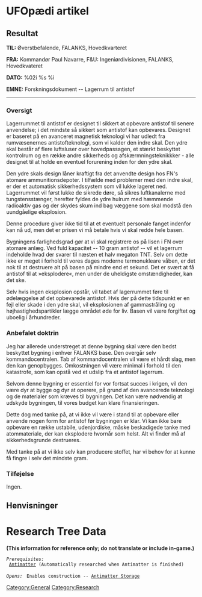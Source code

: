 # UFOpædi artikel

## Resultat

**TIL:** Øverstbefalende, FALANKS, Hovedkvarteret

**FRA:** Kommandør Paul Navarre, F&U: Ingeniørdivisionen, FALANKS,
Hovedkvateret

**DATO:** %02i %s %i

**EMNE:** Forskningsdokument -- Lagerrum til antistof

------------------------------------------------------------------------

### Oversigt

Lagerrummet til antistof er designet til sikkert at opbevare antistof
til senere anvendelse; i det mindste så sikkert som antistof kan
opbevares. Designet er baseret på en avanceret magnetisk teknologi vi
har udledt fra rumvæsenernes antistofteknologi, som vi kalder den indre
skal. Den ydre skal består af flere luftsluser over hovedpassagen, et
stærkt beskyttet kontrolrum og en række andre sikkerheds og
afskærmningsteknikkker - alle designet til at holde en eventuel
forurening inden for den ydre skal.

Den ydre skals design låner kraftigt fra det anvendte design hos FN's
atomare ammunitionsdepoter. I tilfælde med problemer med den indre skal,
er der et automatisk sikkerhedssystem som vil lukke lageret ned.
Lagerrummet vil først lukke de sikrede døre, så sikres luftkanalerne med
tungstensstænger, herefter fyldes de ydre hulrum med hæmmende radioaktiv
gas og der skydes skum ind bag væggene som skal modstå den uundgåelige
eksplosion.

Denne procedure giver ikke tid til at et eventuelt personale fanget
indenfor kan nå ud, men det er prisen vi må betale hvis vi skal redde
hele basen.

Bygningens farlighedsgrad gør at vi skal registrere os på lisen i FN
over atomare anlæg. Ved fuld kapacitet -- 10 gram antistof -- vil et
lagerrum indeholde hvad der svarer til næsten et halv megaton TNT. Selv
om dette ikke er meget i forhold til vores dages moderne termonukleare
våben, er det nok til at destruere alt på basen på mindre end et sekund.
Det er svært at få antistof til at »eksplodere«, men under de uheldigste
omstændigheder, kan det ske.

Selv hvis ingen eksplosion opstår, vil tabet af lagerrummet føre til
ødelæggelse af det opbevarede antistof. Hvis der på dette tidspunkt er
en fejl eller skade i den ydre skal, vil eksplosionen af gammastråling
og højhastighedspartikler lægge området øde for liv. Basen vil være
forgiftet og uboelig i århundreder.

### Anbefalet doktrin

Jeg har allerede understreget at denne bygning skal være den bedst
beskyttet bygning i enhver FALANKS base. Den overgår selv
kommandocentralen. Tab af kommandocentralen vil være et hårdt slag, men
den kan genopbygges. Omkostningen vil være minimal i forhold til den
katastrofe, som kan opstå ved et udslip fra et antistof lagerrum.

Selvom denne bygning er essentiel for vor fortsat succes i krigen, vil
den være dyr at bygge og dyr at operere, på grund af den avancerede
teknologi og de materialer som kræves til bygningen. Det kan være
nødvendig at udskyde bygningen, til vores budget kan klare
finansieringen.

Dette dog med tanke på, at vi ikke vil være i stand til at opbevare
eller anvende nogen form for antistof før bygningen er klar. Vi kan ikke
bare opbevare en række ustabile, udenjordiske, måske beskadigede tanke
med atommateriale, der kan eksplodere hvornår som helst. Alt vi finder
må af sikkerhedsgrunde destrueres.

Med tanke på at vi ikke selv kan producere stoffet, har vi behov for at
kunne få fingre i selv det mindste gram.

### Tilføjelse

Ingen.

## Henvisninger

# Research Tree Data

**(This information for reference only; do not translate or include
in-game.)**

*`Prerequisites:`*
` `[`Antimatter`](Research/Antimatter "wikilink")` (Automatically researched when Antimatter is finished)`

*`Opens:`*
` Enables construction -- `[`Antimatter Storage`](Base_Facilities/Antimatter_Storage "wikilink")

[Category:General](Category:General "wikilink")
[Category:Research](Category:Research "wikilink")